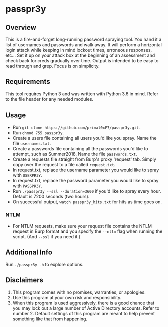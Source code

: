 # passpr3y

## Overview

This is a fire-and-forget long-running password spraying tool. You hand it a list of usernames and passwords and walk away. It will perform a horizontal login attack while keeping in mind lockout times, erroneous responses, etc... Set it up on your attack box at the beginning of an assessment and check back for creds gradually over time. Output is intended to be easy to read through and grep. Focus is on simplicity.

## Requirements
This tool requires Python 3 and was written with Python 3.6 in mind. Refer to the file header for any needed modules.

## Usage

* Run `git clone https://github.com/primal0xF7/passpr3y.git`.
* Run `chmod 755 passpr3y`.
* Create a users file containing all users you'd like you spray. Name the file `usernames.txt`.
* Create a passwords file containing all the passwords you'd like to attempt, such as Summer2018. Name the file `passwords.txt`.
* Create a requests file straight from Burp's proxy 'request' tab. Simply copy over the request to a file called `request.txt`.
* In request.txt, replace the username parameter you would like to spray with `USERPR3Y`.
* In request.txt, replace the password parameter you would like to spray with `PASSPR3Y`.
* Run `./passpr3y --ssl --duration=3600` if you'd like to spray every hour. Default is 7200 seconds (two hours).
* On successful output, `watch passpr3y_hits.txt` for hits as time goes on.

### NTLM
* For NTLM requests, make sure your request file contains the NTLM request in Burp format and you specify the `--ntlm` flag when running the script. (And `--ssl` if you need it.)

## Additional Info
Run `./passpr3y -h` to explore options.

## Disclaimers
1. This program comes with no promises, warranties, or apologies. 
2. Use this program at your own risk and responsibility.
3. When this program is used aggressively, there is a good chance that you may lock out a large number of Active Directory accounts. Refer to number 2. Default settings of this program are meant to help prevent something like that from happening.
